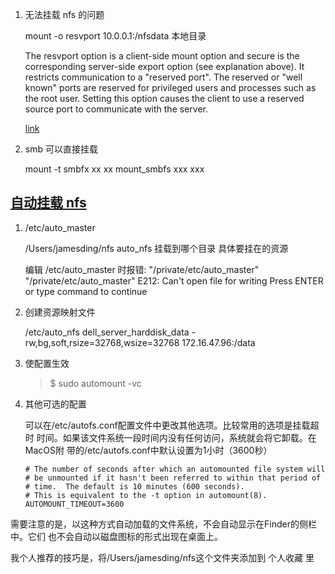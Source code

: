 
1. 无法挂载 nfs 的问题

    mount -o resvport 10.0.0.1:/nfsdata 本地目录

    The resvport option is a client-side mount option and secure is the
    corresponding server-side export option (see explanation above). It
    restricts communication to a "reserved port". The reserved or "well known"
    ports are reserved for privileged users and processes such as the root
    user. Setting this option causes the client to use a reserved source port
    to communicate with the server.

    [link](https://access.redhat.com/documentation/en-us/red_hat_enterprise_linux/7/html/security_guide/sec-securing_services)

2. smb 可以直接挂载

    mount -t smbfx xx xx
    mount_smbfs xxx xxx


## [自动挂载 nfs](https://zhuanlan.zhihu.com/p/288594630)

1. /etc/auto_master

    /Users/jamesding/nfs    auto_nfs
    挂载到哪个目录          具体要挂在的资源

    编辑 /etc/auto_master 时报错:
        "/private/etc/auto_master"
        "/private/etc/auto_master" E212: Can't open file for writing
        Press ENTER or type command to continue

2. 创建资源映射文件

    /etc/auto_nfs
        dell_server_harddisk_data -rw,bg,soft,rsize=32768,wsize=32768 172.16.47.96:/data

3. 使配置生效

    > $ sudo  automount -vc

4. 其他可选的配置

    可以在/etc/autofs.conf配置文件中更改其他选项。比较常用的选项是挂载超时
    时间。如果该文件系统一段时间内没有任何访问，系统就会将它卸载。在MacOS附
    带的/etc/autofs.conf中默认设置为1小时（3600秒）

    ```
    # The number of seconds after which an automounted file system will
    # be unmounted if it hasn't been referred to within that period of
    # time.  The default is 10 minutes (600 seconds).
    # This is equivalent to the -t option in automount(8).
    AUTOMOUNT_TIMEOUT=3600
    ```

需要注意的是，以这种方式自动加载的文件系统，不会自动显示在Finder的侧栏中。它们
也不会自动以磁盘图标的形式出现在桌面上。

我个人推荐的技巧是，将/Users/jamesding/nfs这个文件夹添加到 个人收藏 里
